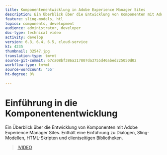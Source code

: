 ```yaml
---
title: Komponentenentwicklung in Adobe Experience Manager Sites
description: Ein Überblick über die Entwicklung von Komponenten mit Adobe Experience Manager Sites. Enthält eine Einführung zu Dialogen, Sling-Modellen, HTML-Skripten und clientseitigen Bibliotheken.
feature: sling-models, htl
topics: components, development
audience: administrator, developer
doc-type: technical video
activity: develop
version: 6.3, 6.4, 6.5, cloud-service
kt: 4235
thumbnail: 32547.jpg
translation-type: tm+mt
source-git-commit: 67ca08bf386a217807da3755d46abed225050d02
workflow-type: tm+mt
source-wordcount: '55'
ht-degree: 0%

---
```



# Einführung in die Komponentenentwicklung

Ein Überblick über die Entwicklung von Komponenten mit Adobe Experience Manager Sites. Enthält eine Einführung zu Dialogen, Sling-Modellen, HTML-Skripten und clientseitigen Bibliotheken.

>[!VIDEO](https://video.tv.adobe.com/v/32547/?quality=12&learn=on)